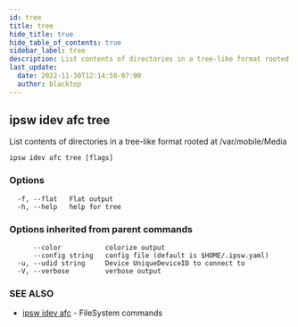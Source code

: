 ```yaml
---
id: tree
title: tree
hide_title: true
hide_table_of_contents: true
sidebar_label: tree
description: List contents of directories in a tree-like format rooted at /var/mobile/Media
last_update:
  date: 2022-11-30T12:14:58-07:00
  author: blacktop
---
```

## ipsw idev afc tree

List contents of directories in a tree-like format rooted at /var/mobile/Media

```
ipsw idev afc tree [flags]
```

### Options

```
  -f, --flat   Flat output
  -h, --help   help for tree
```

### Options inherited from parent commands

```
      --color           colorize output
      --config string   config file (default is $HOME/.ipsw.yaml)
  -u, --udid string     Device UniqueDeviceID to connect to
  -V, --verbose         verbose output
```

### SEE ALSO

* [ipsw idev afc](/docs/cli/ipsw/idev/afc)	 - FileSystem commands

